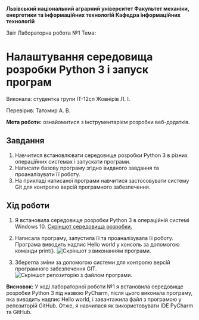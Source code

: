 ﻿**Львівський національний аграрний університет
Факультет механіки, енергетики та інформаційних технологій
Кафедра інформаційних технологій**

Звіт
Лабораторна робота №1
Тема: 

# Налаштування середовища розробки                   Python 3 і запуск програм

Виконала: студентка групи ІТ-12сп Жовнірів Л. І.

Перевірив: Татомир А. В.

**Мета роботи:** ознайомитися з інструментарієм розробки веб-додатків.

## Завдання
1. Навчитися встановлювати середовище розробки Python 3 в різних операційних системах і запускати програми.
2. Написати базову програму згідно виданого завдання та проаналізувати її роботу.
3. На прикладі написаної програми навчитися застосовувати систему Git для контролю версій  програмного забезпечення.

## Хід роботи
1. Я встановила середовище розробки Python 3 в операційній системі Windows 10.
[Скріншот середовища розробки.](/11.jpg)

2. Написала програму, запустила її та проаналізувала її роботу. Програма виводить надпис Hello world у консоль за допомогою команди print().
![Скріншот з виконанням програми.](/12.png)
3. Зберегла зміни за допомогою системи для контролю версій програмного забезпечення GIT.
![Скріншот репозиторію з файлом програми.](/13.png)

**Висновок:** У ході лабораторної роботи №1 я встановила середовище розробки Python 3 під назвою PyCharm, після цього виконала програму, яка виводить надпис Hello world, і завантажила файл з програмою у репозиторій GitHub. Отже, я навчилася як використовувати IDE PyCharm та GitHub.
